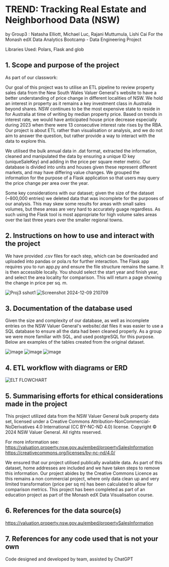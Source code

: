 # TREND: Tracking Real Estate and Neighborhood Data (NSW)
by Group3 : Natasha Elliott, Michael Luc, Rajani Muttumula, Lishi Cai
For the Monash edX Data Analytics Bootcamp - Data Engineering Project

Libraries Used:
Polars, Flask and glob

## 1. Scope and purpose of the project

As part of our classwork:

Our goal of this project was to utilise an ETL pipeline to review property sales data from the New South Wales Valuer General's website to have a better understanding of price change in different localities of NSW. 
We hold an interest in property as it remains a key investment class in Australia beyond shares. NSW continues to be the most expensive state to reside in for Australia at time of writing by median property price.
Based on trends in interest rate, we would have anticipated house price decrease especially during 2023 when there were 13 consecutive interest rate rises by the RBA. Our project is about ETL rather than visualisation or analysis, and we do not aim to answer the question, but rather provide a way to interact with the data to explore this.

We utilised the bulk annual data in .dat format, extracted the information, cleaned and manipulated the data by ensuring a unique ID key (uniqueSaleKey) and adding in the price per square meter metric.
Our database is divided into units and houses given these represent different markets, and may have differing value changes.
We grouped the information for the purpose of a Flask application so that users may query the price change per area over the year.

Some key considerations with our dataset; given the size of the dataset (~800,000 entries) we deleted data that was incomplete for the purposes of our analysis. This may skew some results for areas with small sales volumes, but these areas are very hard to accurately guage regardless. As such using the Flask tool is most appropriate for high volume sales areas over the last three years over the smaller regional towns.

## 2. Instructions on how to use and interact with the project

We have provided .csv files for each step, which can be downloaded and uploaded into pandas or pola.rs for further interaction.
The Flask app requires you to run app.py and ensure the file structure remains the same. 
It is then accessible locally. You should select the start year and finish year, and select the area locality for comparison. 
This will return a page showing the change in price per sq. m.

![Proj3 sshot1](https://github.com/user-attachments/assets/de68049f-30ad-4a60-b595-88dba9029d1b)
![Screenshot 2024-12-09 210709](https://github.com/user-attachments/assets/1187530b-2242-42a6-be5d-23f770a0967c)

## 3. Documentation of the database used

Given the size and complexity of our database, as well as incomplete entries on the NSW Valuer General's website/.dat files it was easier to use a SQL database to ensure all the data had been cleaned properly.
As a group we were more familiar with SQL, and used postgreSQL for this purpose. 
Below are examples of the tables created from the original dataset.

![image](https://github.com/user-attachments/assets/e042a851-481e-4315-9c68-c4a6218c1b4a)
![image](https://github.com/user-attachments/assets/f0117cd6-7fcc-4f45-bc63-2875f3f5b43a)
![image](https://github.com/user-attachments/assets/a1c439a4-36e1-4d9b-8276-3e6e4a7e5c4a)

## 4. ETL workflow with diagrams or ERD

![ELT FLOWCHART](https://github.com/user-attachments/assets/3886d70c-55d7-4e68-a60f-216dfd980dd2)


## 5. Summarising efforts for ethical considerations made in the project


This project utilized data from the NSW Valuer General bulk property data set, licensed under a Creative Commons Attribution-NonCommercial-NoDerivatives 4.0 International (CC BY-NC-ND 4.0) license.
Copyright © 2024 NSW Valuer General. All rights reserved. 

For more information see:
https://valuation.property.nsw.gov.au/embed/propertySalesInformation
https://creativecommons.org/licenses/by-nc-nd/4.0/

We ensured that our project utilised publically available data. As part of this dataset, home addresses are included and we have taken steps to remove this information. 
Our project abides by the Creative Commons Licence as this remains a non commercial project, where only data clean up and very limited transformation (price per sq m) has been calculated to allow for comparison
metrics. This project has been completed as part of an education project as part of the Monash edX Data Visualisation course.

## 6. References for the data source(s)

https://valuation.property.nsw.gov.au/embed/propertySalesInformation

## 7. References for any code used that is not your own
Code designed and developed by team, assisted by ChatGPT



